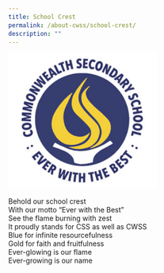 ```yaml
---
title: School Crest
permalink: /about-cwss/school-crest/
description: ""
---
```

<img src="/images/logo_school_crest.jpg" style="width:60%">



Behold our school crest<br>
With our motto “Ever with the Best”<br>
See the flame burning with zest<br>
It proudly stands for CSS as well as CWSS<br>
Blue for infinite resourcefulness<br>
Gold for faith and fruitfulness<br>
Ever-glowing is our flame<br>
Ever-growing is our name<br>